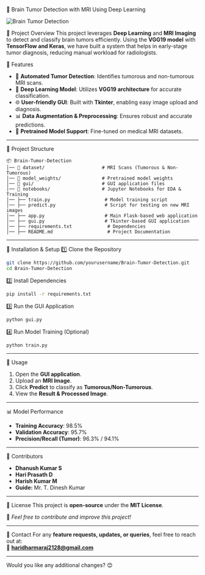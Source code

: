 🧠 Brain Tumor Detection with MRI Using Deep Learning

![Brain Tumor Detection ](https://upload.wikimedia.org/wikipedia/commons/thumb/9/93/MRI_Head_Side_view.jpg/640px-MRI_Head_Side_view.jpg)

📌 Project Overview
This project leverages **Deep Learning** and **MRI Imaging** to detect and classify brain tumors efficiently. Using the **VGG19 model** with **TensorFlow and Keras**, we have built a system that helps in early-stage tumor diagnosis, reducing manual workload for radiologists.

🚀 Features
- 🏥 **Automated Tumor Detection**: Identifies tumorous and non-tumorous MRI scans.
- 🎯 **Deep Learning Model**: Utilizes **VGG19 architecture** for accurate classification.
- 🌐 **User-friendly GUI**: Built with **Tkinter**, enabling easy image upload and diagnosis.
- 📊 **Data Augmentation & Preprocessing**: Ensures robust and accurate predictions.
- 💾 **Pretrained Model Support**: Fine-tuned on medical MRI datasets.

---

📂 Project Structure
```
📦 Brain-Tumor-Detection
│── 📂 dataset/                     # MRI Scans (Tumorous & Non-Tumorous)
│── 📂 model_weights/               # Pretrained model weights
│── 📂 gui/                         # GUI application files
│── 📂 notebooks/                   # Jupyter Notebooks for EDA & Training
│── ├── train.py                    # Model training script
│── ├── predict.py                  # Script for testing on new MRI images
│── ├── app.py                      # Main Flask-based web application
│── ├── gui.py                      # Tkinter-based GUI application
│── ├── requirements.txt             # Dependencies
│── ├── README.md                    # Project Documentation
```

---

🔧 Installation & Setup
1️⃣ Clone the Repository
```bash
git clone https://github.com/yourusername/Brain-Tumor-Detection.git
cd Brain-Tumor-Detection
```
2️⃣ Install Dependencies
```bash
pip install -r requirements.txt
```
3️⃣ Run the GUI Application
```bash
python gui.py
```
4️⃣ Run Model Training (Optional)
```bash
python train.py
```
---

🎯 Usage
1. Open the **GUI application**.
2. Upload an **MRI Image**.
3. Click **Predict** to classify as **Tumorous/Non-Tumorous**.
4. View the **Result & Processed Image**.

---

📊 Model Performance
- **Training Accuracy**: 98.5%
- **Validation Accuracy**: 95.7%
- **Precision/Recall (Tumor)**: 96.3% / 94.1%

---

🤝 Contributors
- **Dhanush Kumar S**  
- **Hari Prasath D**  
- **Harish Kumar M**  
- **Guide:** Mr. T. Dinesh Kumar

---

📜 License
This project is **open-source** under the **MIT License**.

📢 _Feel free to contribute and improve this project!_

---

📩 Contact
For any **feature requests, updates, or queries**, feel free to reach out at:  
📧 **haridharmaraj2128@gmail.com**

---

Would you like any additional changes? 😊
